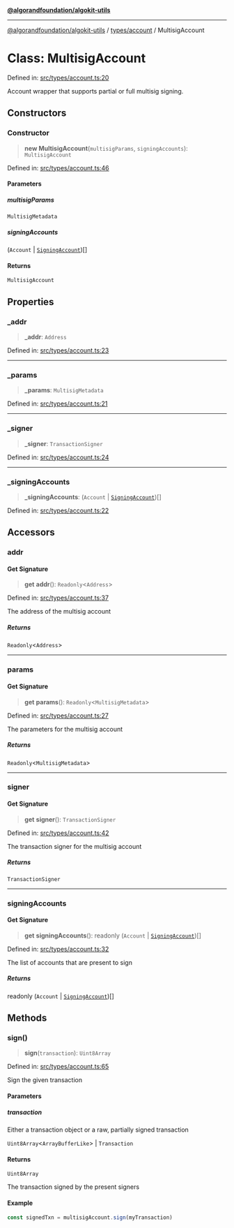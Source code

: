 [**@algorandfoundation/algokit-utils**](../../../README.md)

***

[@algorandfoundation/algokit-utils](../../../README.md) / [types/account](../README.md) / MultisigAccount

# Class: MultisigAccount

Defined in: [src/types/account.ts:20](https://github.com/algorandfoundation/algokit-utils-ts/blob/main/src/types/account.ts#L20)

Account wrapper that supports partial or full multisig signing.

## Constructors

### Constructor

> **new MultisigAccount**(`multisigParams`, `signingAccounts`): `MultisigAccount`

Defined in: [src/types/account.ts:46](https://github.com/algorandfoundation/algokit-utils-ts/blob/main/src/types/account.ts#L46)

#### Parameters

##### multisigParams

`MultisigMetadata`

##### signingAccounts

(`Account` \| [`SigningAccount`](SigningAccount.md))[]

#### Returns

`MultisigAccount`

## Properties

### \_addr

> **\_addr**: `Address`

Defined in: [src/types/account.ts:23](https://github.com/algorandfoundation/algokit-utils-ts/blob/main/src/types/account.ts#L23)

***

### \_params

> **\_params**: `MultisigMetadata`

Defined in: [src/types/account.ts:21](https://github.com/algorandfoundation/algokit-utils-ts/blob/main/src/types/account.ts#L21)

***

### \_signer

> **\_signer**: `TransactionSigner`

Defined in: [src/types/account.ts:24](https://github.com/algorandfoundation/algokit-utils-ts/blob/main/src/types/account.ts#L24)

***

### \_signingAccounts

> **\_signingAccounts**: (`Account` \| [`SigningAccount`](SigningAccount.md))[]

Defined in: [src/types/account.ts:22](https://github.com/algorandfoundation/algokit-utils-ts/blob/main/src/types/account.ts#L22)

## Accessors

### addr

#### Get Signature

> **get** **addr**(): `Readonly`\<`Address`\>

Defined in: [src/types/account.ts:37](https://github.com/algorandfoundation/algokit-utils-ts/blob/main/src/types/account.ts#L37)

The address of the multisig account

##### Returns

`Readonly`\<`Address`\>

***

### params

#### Get Signature

> **get** **params**(): `Readonly`\<`MultisigMetadata`\>

Defined in: [src/types/account.ts:27](https://github.com/algorandfoundation/algokit-utils-ts/blob/main/src/types/account.ts#L27)

The parameters for the multisig account

##### Returns

`Readonly`\<`MultisigMetadata`\>

***

### signer

#### Get Signature

> **get** **signer**(): `TransactionSigner`

Defined in: [src/types/account.ts:42](https://github.com/algorandfoundation/algokit-utils-ts/blob/main/src/types/account.ts#L42)

The transaction signer for the multisig account

##### Returns

`TransactionSigner`

***

### signingAccounts

#### Get Signature

> **get** **signingAccounts**(): readonly (`Account` \| [`SigningAccount`](SigningAccount.md))[]

Defined in: [src/types/account.ts:32](https://github.com/algorandfoundation/algokit-utils-ts/blob/main/src/types/account.ts#L32)

The list of accounts that are present to sign

##### Returns

readonly (`Account` \| [`SigningAccount`](SigningAccount.md))[]

## Methods

### sign()

> **sign**(`transaction`): `Uint8Array`

Defined in: [src/types/account.ts:65](https://github.com/algorandfoundation/algokit-utils-ts/blob/main/src/types/account.ts#L65)

Sign the given transaction

#### Parameters

##### transaction

Either a transaction object or a raw, partially signed transaction

`Uint8Array`\<`ArrayBufferLike`\> | `Transaction`

#### Returns

`Uint8Array`

The transaction signed by the present signers

#### Example

```typescript
const signedTxn = multisigAccount.sign(myTransaction)
```

